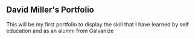 ## David Miller's Portfolio

This will be my first portfolio to display the skill that I have learned by self education and as an alumni from Galvanize
